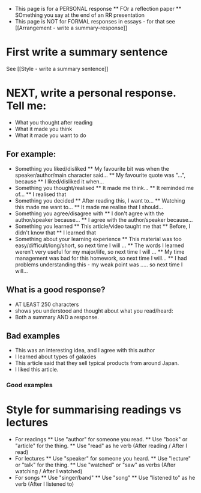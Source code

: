* This page is for a PERSONAL response
** FOr a reflection paper
** SOmething you say at the end of an RR presentation
* <red>This page is NOT for FORMAL responses in essays</red> - for that see [[Arrangement - write a summary-response]]

# First write a summary sentence
See [[Style - write a summary sentence]]

# NEXT, write a personal response. Tell me:
* What you thought after reading
* What it made you think
* What it made you want to do

## For example:
* Something you liked/disliked
** My favourite bit was when the speaker/author/main character said...
** My favourite quote was "...", because
** I liked/disliked it when...
* Something you thought/realised
** It made me think...
** It reminded me of...
** I realised that
* Something you decided
** After reading this, I want to...
** Watching this made me want to...
** It made me realise that I should...
* Something you agree/disagree with
** I don't agree with the author/speaker because...
** I agree with the author/speaker because...
* Something you learned
** This article/video taught me that
** Before, I didn't know that
** I learned that
* Something about your learning experience
** This material was too easy/difficult/long/short, so next time I will ...
** The words I learned weren’t very useful for my major/life, so next time I will ...
** My time management was bad for this homework, so next time I will...
** I had problems understanding this - my weak point was ..... so next time I will...


## What is a good response?
* AT LEAST 250 characters
* shows you understood and thought about what you read/heard:
* Both a summary AND a response.

## Bad examples
* This was an interesting idea, and I agree with this author
* I learned about types of galaxies
* This article said that they sell typical products from around Japan.
* I liked this article.

### Good examples



# Style for summarising readings vs lectures
* For readings
** Use "author" for someone you read.
** Use "book" or "article" for the thing.
** Use "read" as he verb (After reading / After I read)
* For lectures
** Use "speaker" for someone you heard.
** Use "lecture" or "talk" for the thing.
** Use "watched" or "saw" as verbs (After watching / After I watched)
* For songs
** Use "singer/band"
** Use "song"
** Use "listened to" as he verb (After I listened to)